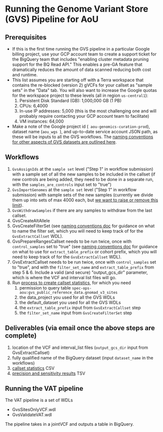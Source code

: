 # Running the Genome Variant Store (GVS) Pipeline for AoU

## Prerequisites
- If this is the first time running the GVS pipeline in a particular Google billing project, use your GCP account team to create a support ticket for the BigQuery team that includes "enabling cluster metadata pruning support for the BQ Read API." This enables a pre-GA feature that dramatically reduces the amount of data scanned reducing both cost and runtime.
- This list assumes you are starting off with a Terra workspace that contains the re-blocked (version 2) gVCFs for your callset as "sample sets" in the "Data" tab.  You will also want to increase the Google quotas for the workspace project to these levels (all in region `us-central1`):
    1. Persistent Disk Standard (GB): 1,000,000 GB (1 PB)
    2. CPUs: 6,4000
    3. In-use IP addresses: 5,000 (this is the most challenging one and will probably require contacting your GCP account team to facilitate)
    4. VM instances: 64,000
- Make a note of the Google project id (` aou-genomics-curation-prod`), dataset name (`aou_wgs `), and up-to-date service account JSON path, as these will be inputs to all the GVS workflows. The [naming conventions for other aspects of GVS datasets are outlined here](https://docs.google.com/document/d/1pNtuv7uDoiOFPbwe4zx5sAGH7MyxwKqXkyrpNmBxeow).

## Workflows
1. `GvsAssignIds` at the `sample set` level ("Step 1" in workflow submission) with a sample set of all the new samples to be included in the callset (if new controls are being added, they need to be done in a separate run, with the `samples_are_controls` input set to "true")
2. `GvsImportGenomes` at the `sample set` level ("Step 1" in workflow submission) with sample sets of the new samples (currently we divide them up into sets of max 4000 each, but [we want to raise or remove this limit](https://broadworkbench.atlassian.net/browse/VS-344)).
3. `GvsWithdrawSamples` if there are any samples to withdraw from the last callset.
4. GvsCreateAltAllele
5. GvsCreateFilterSet (see [naming conventions doc](https://docs.google.com/document/d/1pNtuv7uDoiOFPbwe4zx5sAGH7MyxwKqXkyrpNmBxeow) for guidance on what to name the filter set, which you will need to keep track of for the `GvsExtractCallset` WDL).
6. GvsPrepareRangesCallset needs to be run twice, once with `control_samples` set to "true" (see [naming conventions doc](https://docs.google.com/document/d/1pNtuv7uDoiOFPbwe4zx5sAGH7MyxwKqXkyrpNmBxeow) for guidance on what to use for `extract_table_prefix`  or cohort prefix, which you will need to keep track of for the `GvsExtractCallset` WDL).
7. GvsExtractCallset needs to be run twice, once with `control_samples` set to "true", and with the `filter_set_name` and `extract_table_prefix` from step 5 & 6.  Include a valid (and secure) "output_gcs_dir" parameter, which is where the VCF and interval list files  will go.
8. Run [process to create callset statistics](callset_QC/README.md), for which you need
    1. permission to query table `spec-ops-aou:gvs_public_reference_data.gnomad_v3_sites`
    2. the data_project you used for all the GVS WDLs
    3. the default_dataset you used for all the GVS WDLs
    4. the `extract_table_prefix` input from `GvsExtractCallset` step
    5. the `filter_set_name` input from `GvsCreateFilterSet` step

## Deliverables (via email once the above steps are complete)
1. location of the VCF and interval_list files (`output_gcs_dir` input from GvsExtractCallset)
2. fully qualified name of the BigQuery dataset (input `dataset_name` in the workflows)
3. [callset statistics](callset_QC/README.md) CSV
4. [precision and sensitivity results](tieout/AoU_PRECISION_SENSITIVITY.md) TSV

## Running the VAT pipeline
The VAT pipeline is a set of WDLs
- GvsSitesOnlyVCF.wdl
- GvsValidateVAT.wdl

The pipeline takes in a jointVCF and outputs a table in BigQuery.

